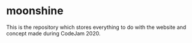 # moonshine
This is the repository which stores everything to do with the website and concept made during CodeJam 2020.
